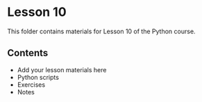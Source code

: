 # Lesson 10

This folder contains materials for Lesson 10 of the Python course.

## Contents
- Add your lesson materials here
- Python scripts
- Exercises
- Notes


